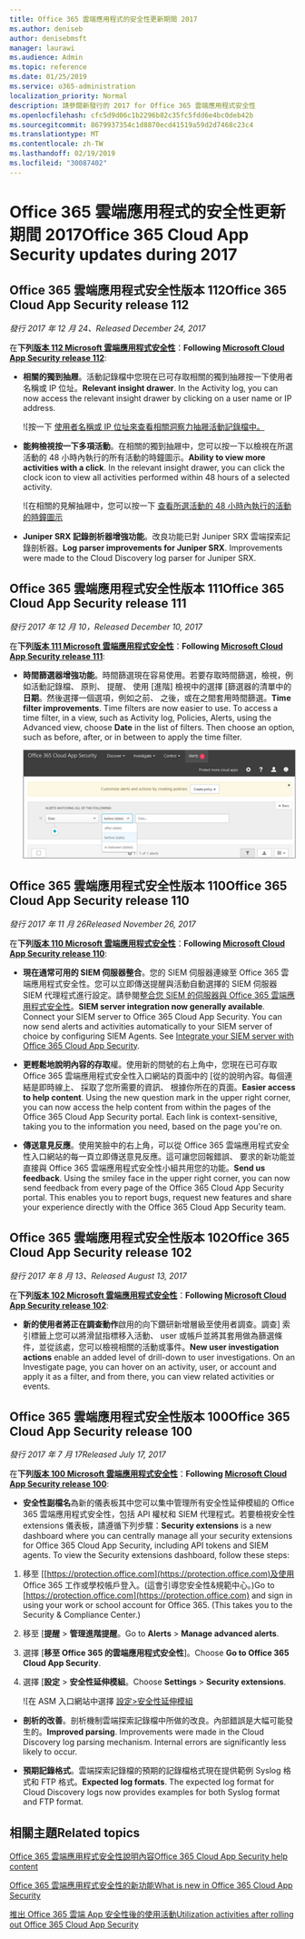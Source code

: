 ```yaml
---
title: Office 365 雲端應用程式的安全性更新期間 2017
ms.author: deniseb
author: denisebmsft
manager: laurawi
ms.audience: Admin
ms.topic: reference
ms.date: 01/25/2019
ms.service: o365-administration
localization_priority: Normal
description: 請參閱新發行的 2017 for Office 365 雲端應用程式安全性
ms.openlocfilehash: cfc5d9d06c1b2296b82c35fc5fdd6e4bc0deb42b
ms.sourcegitcommit: 8679937354c1d8870ecd41519a59d2d7468c23c4
ms.translationtype: MT
ms.contentlocale: zh-TW
ms.lasthandoff: 02/19/2019
ms.locfileid: "30087402"
---
```

# <a name="office-365-cloud-app-security-updates-during-2017"></a><span data-ttu-id="bf06c-103">Office 365 雲端應用程式的安全性更新期間 2017</span><span class="sxs-lookup"><span data-stu-id="bf06c-103">Office 365 Cloud App Security updates during 2017</span></span>
    
## <a name="office-365-cloud-app-security-release-112"></a><span data-ttu-id="bf06c-104">Office 365 雲端應用程式安全性版本 112</span><span class="sxs-lookup"><span data-stu-id="bf06c-104">Office 365 Cloud App Security release 112</span></span>

<span data-ttu-id="bf06c-105">*發行 2017 年 12 月 24、*</span><span class="sxs-lookup"><span data-stu-id="bf06c-105">*Released December 24, 2017*</span></span> 
  
<span data-ttu-id="bf06c-106">在**下列[版本 112 Microsoft 雲端應用程式安全性](https://docs.microsoft.com/cloud-app-security/release-notes#cloud-app-security-release-112)**：</span><span class="sxs-lookup"><span data-stu-id="bf06c-106">**Following [Microsoft Cloud App Security release 112](https://docs.microsoft.com/cloud-app-security/release-notes#cloud-app-security-release-112)**:</span></span> 
  
- <span data-ttu-id="bf06c-p101">**相關的獨到抽屜**。活動記錄檔中您現在已可存取相關的獨到抽屜按一下使用者名稱或 IP 位址。</span><span class="sxs-lookup"><span data-stu-id="bf06c-p101">**Relevant insight drawer**. In the Activity log, you can now access the relevant insight drawer by clicking on a user name or IP address.</span></span> 
    
    ![按一下 [使用者名稱或 IP 位址來查看相關洞察力抽屜活動記錄檔中。](media/8e32b3fa-8c0c-4c5e-b248-fe7d7e1b516d.png)
  
- <span data-ttu-id="bf06c-p102">**能夠檢視按一下多項活動**。在相關的獨到抽屜中，您可以按一下以檢視在所選活動的 48 小時內執行的所有活動的時鐘圖示。</span><span class="sxs-lookup"><span data-stu-id="bf06c-p102">**Ability to view more activities with a click**. In the relevant insight drawer, you can click the clock icon to view all activities performed within 48 hours of a selected activity.</span></span> 
    
    ![在相關的見解抽屜中，您可以按一下 [查看所選活動的 48 小時內執行的活動的時鐘圖示](media/c6c96aa0-98e5-4205-8873-45f8d6fd0843.png)
  
- <span data-ttu-id="bf06c-p103">**Juniper SRX 記錄剖析器增強功能**。改良功能已對 Juniper SRX 雲端探索記錄剖析器。</span><span class="sxs-lookup"><span data-stu-id="bf06c-p103">**Log parser improvements for Juniper SRX**. Improvements were made to the Cloud Discovery log parser for Juniper SRX.</span></span> 
    
## <a name="office-365-cloud-app-security-release-111"></a><span data-ttu-id="bf06c-115">Office 365 雲端應用程式安全性版本 111</span><span class="sxs-lookup"><span data-stu-id="bf06c-115">Office 365 Cloud App Security release 111</span></span>

<span data-ttu-id="bf06c-116">*發行 2017 年 12 月 10，*</span><span class="sxs-lookup"><span data-stu-id="bf06c-116">*Released December 10, 2017*</span></span> 
  
<span data-ttu-id="bf06c-117">在**下列[版本 111 Microsoft 雲端應用程式安全性](https://docs.microsoft.com/cloud-app-security/release-notes#cloud-app-security-release-111)**：</span><span class="sxs-lookup"><span data-stu-id="bf06c-117">**Following [Microsoft Cloud App Security release 111](https://docs.microsoft.com/cloud-app-security/release-notes#cloud-app-security-release-111)**:</span></span> 
  
- <span data-ttu-id="bf06c-p104">**時間篩選器增強功能**。時間篩選現在容易使用。若要存取時間篩選，檢視，例如活動記錄檔、 原則、 提醒、 使用 [進階] 檢視中的選擇 [篩選器的清單中的**日期**。然後選擇一個選項，例如之前、 之後，或在之間套用時間篩選。</span><span class="sxs-lookup"><span data-stu-id="bf06c-p104">**Time filter improvements**. Time filters are now easier to use. To access a time filter, in a view, such as Activity log, Policies, Alerts, using the Advanced view, choose **Date** in the list of filters. Then choose an option, such as before, after, or in between to apply the time filter.</span></span> 
    
    ![使用日期篩選器來檢視資訊之前、 之後，或傳來的日期。](media/9dbb2a10-f68f-413b-8b4e-88911152cb92.png)
  
## <a name="office-365-cloud-app-security-release-110"></a><span data-ttu-id="bf06c-123">Office 365 雲端應用程式安全性版本 110</span><span class="sxs-lookup"><span data-stu-id="bf06c-123">Office 365 Cloud App Security release 110</span></span>

<span data-ttu-id="bf06c-124">*發行 2017 年 11 月 26*</span><span class="sxs-lookup"><span data-stu-id="bf06c-124">*Released November 26, 2017*</span></span> 
  
<span data-ttu-id="bf06c-125">在**下列[版本 110 Microsoft 雲端應用程式安全性](https://docs.microsoft.com/cloud-app-security/release-notes#cloud-app-security-release-110)**：</span><span class="sxs-lookup"><span data-stu-id="bf06c-125">**Following [Microsoft Cloud App Security release 110](https://docs.microsoft.com/cloud-app-security/release-notes#cloud-app-security-release-110)**:</span></span> 
  
- <span data-ttu-id="bf06c-p105">**現在通常可用的 SIEM 伺服器整合**。您的 SIEM 伺服器連線至 Office 365 雲端應用程式安全性。您可以立即傳送提醒與活動自動選擇的 SIEM 伺服器 SIEM 代理程式進行設定。請參閱[整合您 SIEM 的伺服器與 Office 365 雲端應用程式安全性](integrate-your-siem-server-with-office-365-cas.md)。</span><span class="sxs-lookup"><span data-stu-id="bf06c-p105">**SIEM server integration now generally available**. Connect your SIEM server to Office 365 Cloud App Security. You can now send alerts and activities automatically to your SIEM server of choice by configuring SIEM Agents. See [Integrate your SIEM server with Office 365 Cloud App Security](integrate-your-siem-server-with-office-365-cas.md).</span></span>
    
- <span data-ttu-id="bf06c-p106">**更輕鬆地說明內容的存取**權。使用新的問號的右上角中，您現在已可存取 Office 365 雲端應用程式安全性入口網站的頁面中的 [從的說明內容。每個連結是即時線上、 採取了您所需要的資訊、 根據你所在的頁面。</span><span class="sxs-lookup"><span data-stu-id="bf06c-p106">**Easier access to help content**. Using the new question mark in the upper right corner, you can now access the help content from within the pages of the Office 365 Cloud App Security portal. Each link is context-sensitive, taking you to the information you need, based on the page you're on.</span></span> 
    
- <span data-ttu-id="bf06c-p107">**傳送意見反應**。使用笑臉中的右上角，可以從 Office 365 雲端應用程式安全性入口網站的每一頁立即傳送意見反應。這可讓您回報錯誤、 要求的新功能並直接與 Office 365 雲端應用程式安全性小組共用您的功能。</span><span class="sxs-lookup"><span data-stu-id="bf06c-p107">**Send us feedback**. Using the smiley face in the upper right corner, you can now send feedback from every page of the Office 365 Cloud App Security portal. This enables you to report bugs, request new features and share your experience directly with the Office 365 Cloud App Security team.</span></span> 
    
## <a name="office-365-cloud-app-security-release-102"></a><span data-ttu-id="bf06c-136">Office 365 雲端應用程式安全性版本 102</span><span class="sxs-lookup"><span data-stu-id="bf06c-136">Office 365 Cloud App Security release 102</span></span>

<span data-ttu-id="bf06c-137">*發行 2017 年 8 月 13、*</span><span class="sxs-lookup"><span data-stu-id="bf06c-137">*Released August 13, 2017*</span></span> 
  
<span data-ttu-id="bf06c-138">在**下列[版本 102 Microsoft 雲端應用程式安全性](https://docs.microsoft.com/cloud-app-security/release-notes#cloud-app-security-release-102)**：</span><span class="sxs-lookup"><span data-stu-id="bf06c-138">**Following [Microsoft Cloud App Security release 102](https://docs.microsoft.com/cloud-app-security/release-notes#cloud-app-security-release-102)**:</span></span> 
  
- <span data-ttu-id="bf06c-p108">**新的使用者將正在調查動作**啟用的向下鑽研新增層級至使用者調查。調查] 索引標籤上您可以將滑鼠指標移入活動、 user 或帳戶並將其套用做為篩選條件，並從該處，您可以檢視相關的活動或事件。</span><span class="sxs-lookup"><span data-stu-id="bf06c-p108">**New user investigation actions** enable an added level of drill-down to user investigations. On an Investigate page, you can hover on an activity, user, or account and apply it as a filter, and from there, you can view related activities or events.</span></span> 
    
## <a name="office-365-cloud-app-security-release-100"></a><span data-ttu-id="bf06c-141">Office 365 雲端應用程式安全性版本 100</span><span class="sxs-lookup"><span data-stu-id="bf06c-141">Office 365 Cloud App Security release 100</span></span>

<span data-ttu-id="bf06c-142">*發行 2017 年 7 月 17*</span><span class="sxs-lookup"><span data-stu-id="bf06c-142">*Released July 17, 2017*</span></span> 
  
<span data-ttu-id="bf06c-143">在**下列[版本 100 Microsoft 雲端應用程式安全性](https://docs.microsoft.com/cloud-app-security/release-notes#cloud-app-security-release-100)**：</span><span class="sxs-lookup"><span data-stu-id="bf06c-143">**Following [Microsoft Cloud App Security release 100](https://docs.microsoft.com/cloud-app-security/release-notes#cloud-app-security-release-100)**:</span></span> 
  
- <span data-ttu-id="bf06c-p109">**安全性副檔名**為新的儀表板其中您可以集中管理所有安全性延伸模組的 Office 365 雲端應用程式安全性，包括 API 權杖和 SIEM 代理程式。若要檢視安全性 extensions 儀表板，請遵循下列步驟：</span><span class="sxs-lookup"><span data-stu-id="bf06c-p109">**Security extensions** is a new dashboard where you can centrally manage all your security extensions for Office 365 Cloud App Security, including API tokens and SIEM agents. To view the Security extensions dashboard, follow these steps:</span></span> 
    
1. <span data-ttu-id="bf06c-p110">移至 [[https://protection.office.com](https://protection.office.com)及使用 Office 365 工作或學校帳戶登入。(這會引導您安全性&amp;規範中心。)</span><span class="sxs-lookup"><span data-stu-id="bf06c-p110">Go to [https://protection.office.com](https://protection.office.com) and sign in using your work or school account for Office 365. (This takes you to the Security &amp; Compliance Center.)</span></span> 
    
2. <span data-ttu-id="bf06c-148">移至 [**提醒** \> **管理進階提醒**。</span><span class="sxs-lookup"><span data-stu-id="bf06c-148">Go to **Alerts** \> **Manage advanced alerts**.</span></span>
    
3. <span data-ttu-id="bf06c-149">選擇 [**移至 Office 365 的雲端應用程式安全性**]。</span><span class="sxs-lookup"><span data-stu-id="bf06c-149">Choose **Go to Office 365 Cloud App Security**.</span></span>
  
4. <span data-ttu-id="bf06c-150">選擇 [**設定** \> **安全性延伸模組**。</span><span class="sxs-lookup"><span data-stu-id="bf06c-150">Choose **Settings** \> **Security extensions**.</span></span>
    
    ![在 ASM 入口網站中選擇 [設定\>安全性延伸模組](media/f03d47a1-91ff-41b9-9baf-b514cffe41a8.png)
  
- <span data-ttu-id="bf06c-p111">**剖析的改善**。剖析機制雲端探索記錄檔中所做的改良。內部錯誤是大幅可能發生的。</span><span class="sxs-lookup"><span data-stu-id="bf06c-p111">**Improved parsing**. Improvements were made in the Cloud Discovery log parsing mechanism. Internal errors are significantly less likely to occur.</span></span> 
    
- <span data-ttu-id="bf06c-p112">**預期記錄格式**。雲端探索記錄檔的預期的記錄檔格式現在提供範例 Syslog 格式和 FTP 格式。</span><span class="sxs-lookup"><span data-stu-id="bf06c-p112">**Expected log formats**. The expected log format for Cloud Discovery logs now provides examples for both Syslog format and FTP format.</span></span> 
    
## <a name="related-topics"></a><span data-ttu-id="bf06c-157">相關主題</span><span class="sxs-lookup"><span data-stu-id="bf06c-157">Related topics</span></span>

[<span data-ttu-id="bf06c-158">Office 365 雲端應用程式安全性說明內容</span><span class="sxs-lookup"><span data-stu-id="bf06c-158">Office 365 Cloud App Security help content</span></span>](office-365-cas-help.md)

[<span data-ttu-id="bf06c-159">Office 365 雲端應用程式安全性的新功能</span><span class="sxs-lookup"><span data-stu-id="bf06c-159">What is new in Office 365 Cloud App Security</span></span>](new-in-office-365-cas.md)
  
[<span data-ttu-id="bf06c-160">推出 Office 365 雲端 App 安全性後的使用活動</span><span class="sxs-lookup"><span data-stu-id="bf06c-160">Utilization activities after rolling out Office 365 Cloud App Security</span></span>](utilization-activities-for-ocas.md)

